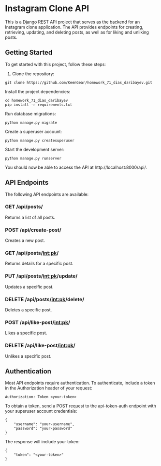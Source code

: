 # Instagram Clone API #

This is a Django REST API project that serves as the backend for an Instagram clone application. The API provides endpoints for creating, retrieving, updating, and deleting posts, as well as for liking and unliking posts.

## Getting Started ##

To get started with this project, follow these steps:

1. Clone the repository:
```
git clone https://github.com/KeenGear/homework_71_dias_daribayev.git
```
Install the project dependencies:
```
cd homework_71_dias_daribayev
pip install -r requirements.txt
```
Run database migrations:
```
python manage.py migrate
```
Create a superuser account:
```
python manage.py createsuperuser
```
Start the development server:
```
python manage.py runserver
```
You should now be able to access the API at http://localhost:8000/api/.

## API Endpoints ##

The following API endpoints are available:

### GET /api/posts/ ###
Returns a list of all posts.

### POST /api/create-post/ ###
Creates a new post.

### GET /api/posts/<int:pk>/ ###
Returns details for a specific post.

### PUT /api/posts/<int:pk>/update/ ###
Updates a specific post.

### DELETE /api/posts/<int:pk>/delete/ ###
Deletes a specific post.

### POST /api/like-post/<int:pk>/ ###
Likes a specific post.

### DELETE /api/like-post/<int:pk>/ ###
Unlikes a specific post.

## Authentication ##

Most API endpoints require authentication. To authenticate, include a token in the Authorization header of your request:
```
Authorization: Token <your-token>
```
To obtain a token, send a POST request to the api-token-auth endpoint with your superuser account credentials:
```
{
    "username": "your-username",
    "password": "your-password"
}
```
The response will include your token:
```
{
    "token": "<your-token>"
}
```
